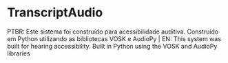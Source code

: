 # TranscriptAudio
PTBR: Este sistema foi construído para acessibilidade auditiva. Construído em Python utilizando as bibliotecas VOSK e AudioPy | EN: This system was built for hearing accessibility. Built in Python using the VOSK and AudioPy libraries
